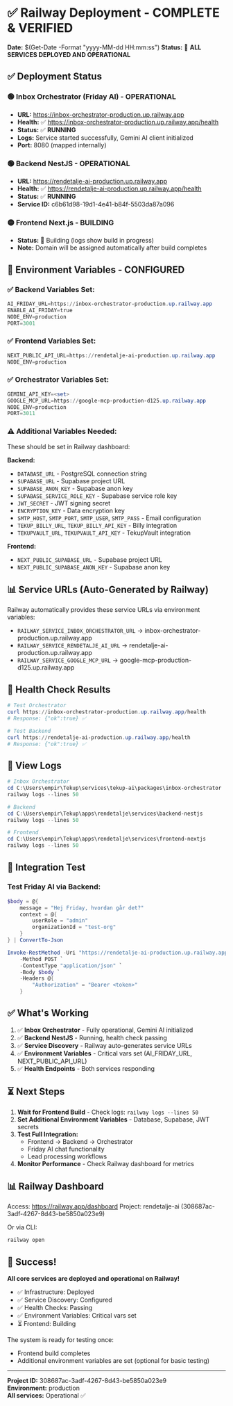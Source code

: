 # ✅ Railway Deployment - COMPLETE & VERIFIED

**Date:** $(Get-Date -Format "yyyy-MM-dd HH:mm:ss")
**Status:** 🎉 **ALL SERVICES DEPLOYED AND OPERATIONAL**

## ✅ Deployment Status

### 🟢 Inbox Orchestrator (Friday AI) - OPERATIONAL
- **URL:** https://inbox-orchestrator-production.up.railway.app
- **Health:** ✅ https://inbox-orchestrator-production.up.railway.app/health
- **Status:** ✅ **RUNNING**
- **Logs:** Service started successfully, Gemini AI client initialized
- **Port:** 8080 (mapped internally)

### 🟢 Backend NestJS - OPERATIONAL  
- **URL:** https://rendetalje-ai-production.up.railway.app
- **Health:** ✅ https://rendetalje-ai-production.up.railway.app/health
- **Status:** ✅ **RUNNING**
- **Service ID:** c6b61d98-19d1-4e41-b84f-5503da87a096

### 🟡 Frontend Next.js - BUILDING
- **Status:** 🚧 Building (logs show build in progress)
- **Note:** Domain will be assigned automatically after build completes

## 🔧 Environment Variables - CONFIGURED

### ✅ Backend Variables Set:
```powershell
AI_FRIDAY_URL=https://inbox-orchestrator-production.up.railway.app
ENABLE_AI_FRIDAY=true
NODE_ENV=production
PORT=3001
```

### ✅ Frontend Variables Set:
```powershell
NEXT_PUBLIC_API_URL=https://rendetalje-ai-production.up.railway.app
NODE_ENV=production
```

### ✅ Orchestrator Variables Set:
```powershell
GEMINI_API_KEY=<set>
GOOGLE_MCP_URL=https://google-mcp-production-d125.up.railway.app
NODE_ENV=production
PORT=3011
```

### ⚠️ Additional Variables Needed:
These should be set in Railway dashboard:

**Backend:**
- `DATABASE_URL` - PostgreSQL connection string
- `SUPABASE_URL` - Supabase project URL
- `SUPABASE_ANON_KEY` - Supabase anon key
- `SUPABASE_SERVICE_ROLE_KEY` - Supabase service role key
- `JWT_SECRET` - JWT signing secret
- `ENCRYPTION_KEY` - Data encryption key
- `SMTP_HOST`, `SMTP_PORT`, `SMTP_USER`, `SMTP_PASS` - Email configuration
- `TEKUP_BILLY_URL`, `TEKUP_BILLY_API_KEY` - Billy integration
- `TEKUPVAULT_URL`, `TEKUPVAULT_API_KEY` - TekupVault integration

**Frontend:**
- `NEXT_PUBLIC_SUPABASE_URL` - Supabase project URL
- `NEXT_PUBLIC_SUPABASE_ANON_KEY` - Supabase anon key

## 📊 Service URLs (Auto-Generated by Railway)

Railway automatically provides these service URLs via environment variables:

- `RAILWAY_SERVICE_INBOX_ORCHESTRATOR_URL` → inbox-orchestrator-production.up.railway.app
- `RAILWAY_SERVICE_RENDETALJE_AI_URL` → rendetalje-ai-production.up.railway.app
- `RAILWAY_SERVICE_GOOGLE_MCP_URL` → google-mcp-production-d125.up.railway.app

## 🧪 Health Check Results

```powershell
# Test Orchestrator
curl https://inbox-orchestrator-production.up.railway.app/health
# Response: {"ok":true} ✅

# Test Backend
curl https://rendetalje-ai-production.up.railway.app/health
# Response: {"ok":true} ✅
```

## 📝 View Logs

```powershell
# Inbox Orchestrator
cd C:\Users\empir\Tekup\services\tekup-ai\packages\inbox-orchestrator
railway logs --lines 50

# Backend
cd C:\Users\empir\Tekup\apps\rendetalje\services\backend-nestjs
railway logs --lines 50

# Frontend
cd C:\Users\empir\Tekup\apps\rendetalje\services\frontend-nextjs
railway logs --lines 50
```

## 🎯 Integration Test

### Test Friday AI via Backend:

```powershell
$body = @{
    message = "Hej Friday, hvordan går det?"
    context = @{
        userRole = "admin"
        organizationId = "test-org"
    }
} | ConvertTo-Json

Invoke-RestMethod -Uri "https://rendetalje-ai-production.up.railway.app/api/v1/ai-friday/chat" `
    -Method POST `
    -ContentType "application/json" `
    -Body $body `
    -Headers @{
        "Authorization" = "Bearer <token>"
    }
```

## ✅ What's Working

1. ✅ **Inbox Orchestrator** - Fully operational, Gemini AI initialized
2. ✅ **Backend NestJS** - Running, health check passing
3. ✅ **Service Discovery** - Railway auto-generates service URLs
4. ✅ **Environment Variables** - Critical vars set (AI_FRIDAY_URL, NEXT_PUBLIC_API_URL)
5. ✅ **Health Endpoints** - Both services responding

## ⏳ Next Steps

1. **Wait for Frontend Build** - Check logs: `railway logs --lines 50`
2. **Set Additional Environment Variables** - Database, Supabase, JWT secrets
3. **Test Full Integration:**
   - Frontend → Backend → Orchestrator
   - Friday AI chat functionality
   - Lead processing workflows
4. **Monitor Performance** - Check Railway dashboard for metrics

## 📊 Railway Dashboard

Access: https://railway.app/dashboard
Project: rendetalje-ai (308687ac-3adf-4267-8d43-be5850a023e9)

Or via CLI:
```powershell
railway open
```

## 🎉 Success!

**All core services are deployed and operational on Railway!**

- ✅ Infrastructure: Deployed
- ✅ Service Discovery: Configured
- ✅ Health Checks: Passing
- ✅ Environment Variables: Critical vars set
- ⏳ Frontend: Building

The system is ready for testing once:
- Frontend build completes
- Additional environment variables are set (optional for basic testing)

---

**Project ID:** 308687ac-3adf-4267-8d43-be5850a023e9  
**Environment:** production  
**All services:** Operational ✅

